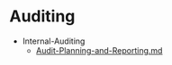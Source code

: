 
# Auditing

- Internal-Auditing
  - [Audit-Planning-and-Reporting.md](./Audit-Planning-and-Reporting.md)
